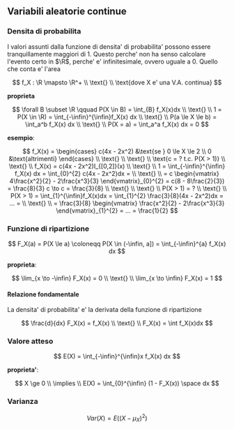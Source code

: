 ## Variabili aleatorie continue

### Densita di probabilita

I valori assunti dalla funzione di densita' di probabilita' possono essere tranquillamente maggiori di 1. Questo perche' non ha senso calcolare l'evento certo in $\R$, perche' e' infinitesimale, ovvero uguale a 0. Quello che conta e' l'area

$$
f_X : \R \mapsto \R^+ \\
\text{} \\
\text{dove X e' una V.A. continua}
$$

**proprieta**

$$
\forall B \subset \R \qquad P(X \in B) = \int_{B} f_X(x)dx \\
\text{} \\
1 = P(X \in \R) = \int_{-\infin}^{\infin}f_X(x) dx \\
\text{} \\
P(a \le X \le b) = \int_a^b f_X(x) dx \\
\text{} \\
P(X = a) = \int_a^a f_X(x) dx = 0
$$

**esempio**:

$$
f_X(x) = \begin{cases}
  c(4x - 2x^2) &\text{se } 0 \le X \le 2 \\
  0 &\text{altrimenti}
\end{cases} \\
\text{} \\
\text{} \\
\text{c = ? t.c. P(X > 1)} \\
\text{} \\
f_X(x) = c(4x - 2x^2)I_{[0,2]}(x) \\
\text{} \\
1 = \int_{-\infin}^{\infin} f_X(x) dx = \int_{0}^{2} c(4x - 2x^2)dx = \\
\text{} \\
= c \begin{vmatrix}
   4\frac{x^2}{2} - 2\frac{x^3}{3}
\end{vmatrix}_{0}^{2} = c(8 - 8\frac{2}{3}) = \frac{8}{3} c \to c = \frac{3}{8} \\
\text{} \\
\text{} \\
P(X > 1) = ? \\
\text{} \\
P(X > 1) = \int_{1}^{\infin}f_X(x)dx = \int_{1}^{2} \frac{3}{8}(4x - 2x^2)dx = ... = \\
\text{} \\
= \frac{3}{8} \begin{vmatrix}
   \frac{x^2}{2} - 2\frac{x^3}{3}
\end{vmatrix}_{1}^{2} = ... = \frac{1}{2}
$$

### Funzione di ripartizione

$$
F_X(a) = P(X \le a) \coloneqq P(X \in (-\infin, a]) = \int_{-\infin}^{a} f_X(x) dx
$$

**proprieta**:

$$
\lim_{x \to -\infin} F_X(x) = 0 \\
\text{} \\
\lim_{x \to \infin} F_X(x) = 1
$$

#### Relazione fondamentale

La densita' di probabilita' e' la derivata della funzione di ripartizione

$$
\frac{d}{dx} F_X(x) = f_X(x) \\
\text{} \\
F_X(x) = \int f_X(x)dx
$$

### Valore atteso

$$
E(X) = \int_{-\infin}^{\infin}x f_X(x) dx
$$

**proprieta'**:

$$
X \ge 0 \\
\implies \\
E(X) = \int_{0}^{\infin} (1 - F_X(x)) \space dx
$$

### Varianza

$$
Var(X) = E((X - \mu_X)^2)
$$
